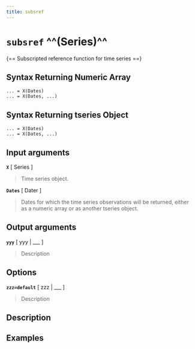 ```yaml
---
title: subsref
---
```


# `subsref` ^^(Series)^^

{== Subscripted reference function for time series ==}


## Syntax Returning Numeric Array

    ... = X(Dates)
    ... = X(Dates, ...)

## Syntax Returning tseries Object

    ... = X(Dates)
    ... = X(Dates, ...)

## Input arguments 

__`X`__ [ Series ] 
> 
> Time series object.
> 

__`Dates`__ [ Dater ]
> 
> Dates for which the time series
> observations will be returned, either as a numeric array or as another
> tseries object.
> 


## Output arguments 

__`yyy`__ [ yyy | ___ ]
> 
> Description
> 


## Options 

__`zzz=default`__ [ zzz | ___ ]
> 
> Description
> 


## Description 



## Examples

```matlab
```

